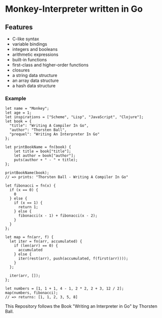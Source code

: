 # Monkey-Interpreter written in Go

## Features
- C-like syntax
- variable bindings
- integers and booleans
- arithmetic expressions
- built-in functions
- first-class and higher-order functions
- closures
- a string data structure
- an array data structure
- a hash data structure


### Example

```
let name = "Monkey";
let age = 1;
let inspirations = ["Scheme", "Lisp", "JavaScript", "Clojure"];
let book = {
  "title": "Writing A Compiler In Go",
  "author": "Thorsten Ball",
  "prequel": "Writing An Interpreter In Go"
};

let printBookName = fn(book) {
    let title = book["title"];
    let author = book["author"];
    puts(author + " - " + title);
};

printBookName(book);
// => prints: "Thorsten Ball - Writing A Compiler In Go"

let fibonacci = fn(x) {
  if (x == 0) {
    0
  } else {
    if (x == 1) {
      return 1;
    } else {
      fibonacci(x - 1) + fibonacci(x - 2);
    }
  }
};

let map = fn(arr, f) {
  let iter = fn(arr, accumulated) {
    if (len(arr) == 0) {
      accumulated
    } else {
      iter(rest(arr), push(accumulated, f(first(arr))));
    }
  };

  iter(arr, []);
};

let numbers = [1, 1 + 1, 4 - 1, 2 * 2, 2 + 3, 12 / 2];
map(numbers, fibonacci);
// => returns: [1, 1, 2, 3, 5, 8]
```
This Repository follows the Book "Writing an Interpreter in Go" by Thorsten Ball.
